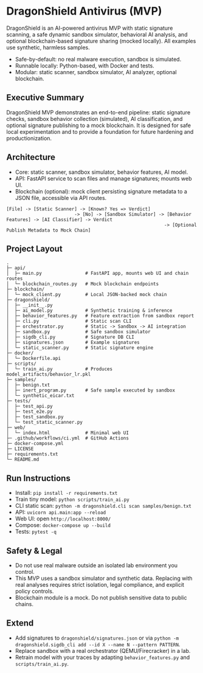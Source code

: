 # DragonShield Antivirus (MVP)

DragonShield is an AI-powered antivirus MVP with static signature scanning, a safe dynamic sandbox simulator, behavioral AI analysis, and optional blockchain-based signature sharing (mocked locally). All examples use synthetic, harmless samples.

- Safe-by-default: no real malware execution, sandbox is simulated.
- Runnable locally: Python-based, with Docker and tests.
- Modular: static scanner, sandbox simulator, AI analyzer, optional blockchain.

## Executive Summary
DragonShield MVP demonstrates an end-to-end pipeline: static signature checks, sandbox behavior collection (simulated), AI classification, and optional signature publishing to a mock blockchain. It is designed for safe local experimentation and to provide a foundation for future hardening and productionization.

## Architecture
- Core: static scanner, sandbox simulator, behavior features, AI model.
- API: FastAPI service to scan files and manage signatures; mounts web UI.
- Blockchain (optional): mock client persisting signature metadata to a JSON file, accessible via API routes.

```
[File] -> [Static Scanner] -> [Known? Yes => Verdict]
                         -> [No] -> [Sandbox Simulator] -> [Behavior Features] -> [AI Classifier] -> Verdict
                                                          -> [Optional Publish Metadata to Mock Chain]
```

## Project Layout
```
.
├─ api/
│  ├─ main.py                # FastAPI app, mounts web UI and chain routes
│  └─ blockchain_routes.py   # Mock blockchain endpoints
├─ blockchain/
│  └─ mock_client.py         # Local JSON-backed mock chain
├─ dragonshield/
│  ├─ __init__.py
│  ├─ ai_model.py            # Synthetic training & inference
│  ├─ behavior_features.py   # Feature extraction from sandbox report
│  ├─ cli.py                 # Static scan CLI
│  ├─ orchestrator.py        # Static -> Sandbox -> AI integration
│  ├─ sandbox.py             # Safe sandbox simulator
│  ├─ sigdb_cli.py           # Signature DB CLI
│  ├─ signatures.json        # Example signatures
│  └─ static_scanner.py      # Static signature engine
├─ docker/
│  └─ Dockerfile.api
├─ scripts/
│  └─ train_ai.py            # Produces model_artifacts/behavior_lr.pkl
├─ samples/
│  ├─ benign.txt
│  ├─ inert_program.py       # Safe sample executed by sandbox
│  └─ synthetic_eicar.txt
├─ tests/
│  ├─ test_api.py
│  ├─ test_e2e.py
│  ├─ test_sandbox.py
│  └─ test_static_scanner.py
├─ web/
│  └─ index.html             # Minimal web UI
├─ .github/workflows/ci.yml  # GitHub Actions
├─ docker-compose.yml
├─ LICENSE
├─ requirements.txt
└─ README.md
```

## Run Instructions
- Install: `pip install -r requirements.txt`
- Train tiny model: `python scripts/train_ai.py`
- CLI static scan: `python -m dragonshield.cli scan samples/benign.txt`
- API: `uvicorn api.main:app --reload`
- Web UI: open `http://localhost:8000/`
- Compose: `docker-compose up --build`
- Tests: `pytest -q`

## Safety & Legal
- Do not use real malware outside an isolated lab environment you control.
- This MVP uses a sandbox simulator and synthetic data. Replacing with real analyses requires strict isolation, legal compliance, and explicit policy controls.
- Blockchain module is a mock. Do not publish sensitive data to public chains.

## Extend
- Add signatures to `dragonshield/signatures.json` or via `python -m dragonshield.sigdb_cli add --id X --name N --pattern PATTERN`.
- Replace sandbox with a real orchestrator (QEMU/Firecracker) in a lab.
- Retrain model with your traces by adapting `behavior_features.py` and `scripts/train_ai.py`.
